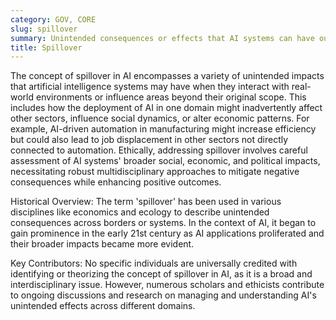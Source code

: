 ```yaml
---
category: GOV, CORE
slug: spillover
summary: Unintended consequences or effects that AI systems can have outside of their designed operational contexts.
title: Spillover
---
```


The concept of spillover in AI encompasses a variety of unintended impacts that artificial intelligence systems may have when they interact with real-world environments or influence areas beyond their original scope. This includes how the deployment of AI in one domain might inadvertently affect other sectors, influence social dynamics, or alter economic patterns. For example, AI-driven automation in manufacturing might increase efficiency but could also lead to job displacement in other sectors not directly connected to automation. Ethically, addressing spillover involves careful assessment of AI systems' broader social, economic, and political impacts, necessitating robust multidisciplinary approaches to mitigate negative consequences while enhancing positive outcomes.

Historical Overview: The term 'spillover' has been used in various disciplines like economics and ecology to describe unintended consequences across borders or systems. In the context of AI, it began to gain prominence in the early 21st century as AI applications proliferated and their broader impacts became more evident.

Key Contributors: No specific individuals are universally credited with identifying or theorizing the concept of spillover in AI, as it is a broad and interdisciplinary issue. However, numerous scholars and ethicists contribute to ongoing discussions and research on managing and understanding AI's unintended effects across different domains.